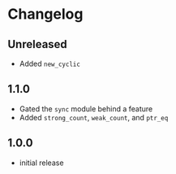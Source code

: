 # Changelog

## Unreleased

 - Added `new_cyclic`

## 1.1.0

 - Gated the `sync` module behind a feature
 - Added `strong_count`, `weak_count`, and `ptr_eq`

## 1.0.0

 - initial release
